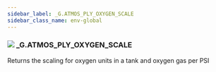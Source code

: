 ```yaml
---
sidebar_label: _G.ATMOS_PLY_OXYGEN_SCALE
sidebar_class_name: env-global
---
```


### ![](/img/wiki/global.png) **_G**.ATMOS_PLY_OXYGEN_SCALE
Returns the scaling for oxygen units in a tank and oxygen gas per PSI<br/>
